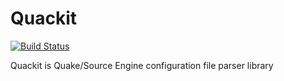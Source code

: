 # Quackit

[![Build Status](https://travis-ci.org/mikroskeem/quackit.svg?branch=master)](https://travis-ci.org/mikroskeem/quackit)

Quackit is Quake/Source Engine configuration file parser library
